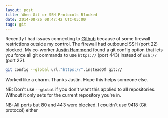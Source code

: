 ```yaml
---
layout: post
title: When Git or SSH Protocols Blocked
date: 2014-08-26 08:47:42 UTC-05:00
tags: git
---
```


Recently I had issues connecting to [Github][2] because of some firewall restrictions outside my control.  The firewall had outbound SSH (port 22) blocked.  My co-worker [Justin Hammond][1] found a git config option that lets you force all git commands to use `https://` (port 443) instead of `ssh://` (port 22).

```bash
git config --global url."https://".insteadOf git://
```

Worked like a charm.  Thanks Justin.  Hope this helps someone else.

NB: Don't use `--global` if you don't want this applied to all repositories.  Without it only sets for the current repository you're in.

NB: All ports but 80 and 443 were blocked.  I couldn't use 9418 (Git protocol) either

  [1]: https://github.com
  [2]: http://github.com/roaet

